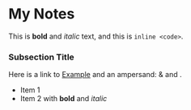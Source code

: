 # My Notes
This is **bold** and *italic* text, and this is `inline <code>`.

### Subsection Title

Here is a link to [Example](https://example.com) and an ampersand: & and <less>.

- Item 1
- Item 2 with **bold** and *italic*
